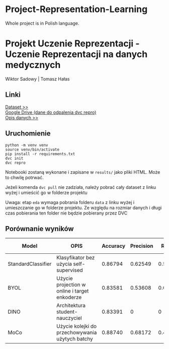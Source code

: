 # Project-Representation-Learning

Whole project is in Polish language.

# Projekt Uczenie Reprezentacji - Uczenie Reprezentacji na danych medycznych

Wiktor Sadowy | Tomasz Hałas

## Linki
[Dataset >>](https://archive.ics.uci.edu/dataset/544/estimation+of+obesity+levels+based+on+eating+habits+and+physical+condition)  
[Google Drive (dane do odpalenia dvc repro)](https://drive.google.com/drive/folders/1kgBpQnbrhJJSH-sBiTvAxMxAiX3oS0E3?usp=sharing)  
[Opis danych >>](https://luna16.grand-challenge.org/)  

## Uruchomienie
```
python -m venv venv
source venv/bin/activate
pip install -r requirements.txt
dvc init
dvc repro
```

Notebooki zostaną wykonane i zapisane w `results/` jako pliki HTML. Może to chwilę potrwać.

Jeżeli komenda `dvc pull` nie zadziała, należy pobrać cały dataset z linku wyżej i umieścić go w folderze projektu

Uwaga: etap `eda` wymaga pobrania folderu `data` z linku wyżej i umieszczanie go w folderze projektu. Ze względu na rozmiar danych i długi czas pobierania ten folder nie będzie pobierany przez DVC

## Porównanie wyników

| Model              | OPIS                                            | Accuracy | Precision | Recall  | F1 Score |
|--------------------|-------------------------------------------------|----------|-----------|---------|----------|
| StandardClassifier | Klasyfikator bez użycia self-supervised         | 0.86794  | 0.62549   | 0.51057 | 0.56222  |
| BYOL               | Użycie projection w online i target enkoderze   | 0.83581  | 0.53608   | 0.08455 | 0.14607  |
| DINO               | Architektura student-nauczyciel                 | 0.83391  | 0         | 0       | 0        |
| MoCo               | Użycie kolejki do przechowywania użytych batchy | 0.88740  | 0.68172   | 0.49106 | 0.57088  |
